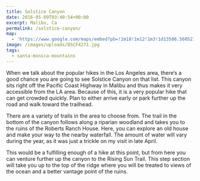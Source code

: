 ```yaml
---
title: Solstice Canyon
date: 2016-05-09T03:40:54+00:00
excerpt: Malibu, Ca
permalink: /solstice-canyon/
map:
  - 'https://www.google.com/maps/embed?pb=!1m18!1m12!1m3!1d13586.560521530733!2d-118.75634073185113!3d34.0378358259367!2m3!1f0!2f0!3f0!3m2!1i1024!2i768!4f13.1!3m3!1m2!1s0x80e81f3c18eaaab1%3A0x19d40c0611a2bd27!2sSolstice+Canyon+Hiking+Trail+Parking!5e1!3m2!1sen!2sus!4v1467000103371'
image: /images/uploads/DSCF4271.jpg
tags:
  - santa-monica-mountains
---
```

When we talk about the popular hikes in the Los Angeles area, there’s a good chance you are going to see Solstice Canyon on that list. This canyon sits right off the Pacific Coast Highway in Malibu and thus makes it very accessible from the LA area. Because of this, it is a very popular hike that can get crowded quickly. Plan to either arrive early or park further up the road and walk toward the trailhead.

There are a variety of trails in the area to choose from. The trail in the bottom of the canyon follows along a riparian woodland and takes you to the ruins of the Roberts Ranch House. Here, you can explore an old house and make your way to the nearby waterfall. The amount of water will vary during the year, as it was just a trickle on my visit in late April.

This would be a fulfilling enough of a hike at this point, but from here you can venture further up the canyon to the Rising Sun Trail. This step section will take you up to the top of the ridge where you will be treated to views of the ocean and a better vantage point of the ruins.



